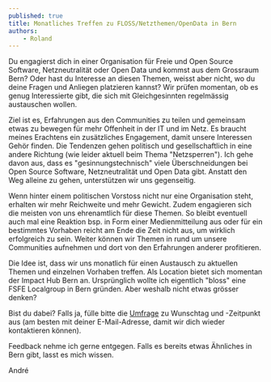 ```yaml
---
published: true
title: Monatliches Treffen zu FLOSS/Netzthemen/OpenData in Bern
authors:
    - Roland
---
```

Du engagierst dich in einer Organisation für Freie und Open Source Software, Netzneutralität oder Open Data und kommst aus dem Grossraum Bern? Oder hast du Interesse an diesen Themen, weisst aber nicht, wo du deine Fragen und Anliegen platzieren kannst? Wir prüfen momentan, ob es genug Interessierte gibt, die sich mit Gleichgesinnten regelmässig austauschen wollen.

Ziel ist es, Erfahrungen aus den Communities zu teilen und gemeinsam etwas zu bewegen für mehr Offenheit in der IT und im Netz. Es braucht meines Erachtens ein zusätzliches Engagement, damit unsere Interessen Gehör finden. Die Tendenzen gehen politisch und gesellschaftlich in eine andere Richtung (wie leider aktuell beim Thema "Netzsperren"). Ich gehe davon aus, dass es "gesinnungstechnisch" viele Überschneidungen bei Open Source Software, Netzneutralität und Open Data gibt. Anstatt den Weg alleine zu gehen, unterstützen wir uns gegenseitig.

Wenn hinter einem politischen Vorstoss nicht nur eine Organisation steht, erhalten wir mehr Reichweite und mehr Gewicht. Zudem engagieren sich die meisten von uns ehrenamtlich für diese Themen. So bleibt eventuell auch mal eine Reaktion bsp. in Form einer Medienmitteilung aus oder für ein bestimmtes Vorhaben reicht am Ende die Zeit nicht aus, um wirklich erfolgreich zu sein. Weiter können wir Themen in rund um unsere Communities aufnehmen und dort von den Erfahrungen anderer profitieren. 

Die Idee ist, dass wir uns monatlich für einen Austausch zu aktuellen Themen und einzelnen Vorhaben treffen. Als Location bietet sich momentan der Impact Hub Bern an. Ursprünglich wollte ich eigentlich "bloss" eine FSFE Localgroup in Bern gründen. Aber weshalb nicht etwas grösser denken? 

Bist du dabei? Falls ja, fülle bitte die [Umfrage](https://dudle.inf.tu-dresden.de/be_open/) zu Wunschtag und -Zeitpunkt aus (am besten mit deiner E-Mail-Adresse, damit wir dich wieder kontaktieren können).

Feedback nehme ich gerne entgegen. Falls es bereits etwas Ähnliches in Bern gibt, lasst es mich wissen.

André
